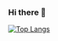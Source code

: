 ### Hi there 👋


[![Top Langs](https://github-readme-stats.vercel.app/api/top-langs/?username=kalkanozgur&show_icons=true&theme=dark)](https://github.com/anuraghazra/github-readme-stats)
<!--

[![GitHub Streak](http://github-readme-streak-stats.herokuapp.com?user=kalkanozgur&theme=dark&date_format=j%2Fn%5B%2FY%5D)](https://git.io/streak-stats)

<img src="https://komarev.com/ghpvc/?username=kalkanozgur&style=flat-square&color=blue" alt=""/>
**kalkanozgur/kalkanozgur** is a ✨ _special_ ✨ repository because its `README.md` (this file) appears on your GitHub profile.


Here are some ideas to get you started:

- 🔭 I’m currently working on ...
- 🌱 I’m currently learning ...
- 👯 I’m looking to collaborate on ...
- 🤔 I’m looking for help with ...
- 💬 Ask me about ...
- 📫 How to reach me: ...
- 😄 Pronouns: ...
- ⚡ Fun fact: ...
-->

